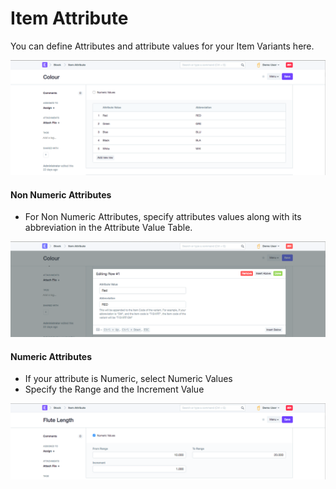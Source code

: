 <!-- add-breadcrumbs -->
# Item Attribute

You can define Attributes and attribute values for your Item Variants here.

<img class="screenshot" alt="Attribute Master" src="../assets/item-attribute.png">

#### Non Numeric Attributes

* For Non Numeric Attributes, specify attributes values along with its abbreviation in the Attribute Value Table.

<img class="screenshot" alt="Attribute Master" src="../assets/item-attribute-non-numeric.png">

#### Numeric Attributes

* If your attribute is Numeric, select Numeric Values
* Specify the Range and the Increment Value

<img class="screenshot" alt="Attribute Master" src="../assets/item-attribute-numeric.png">

